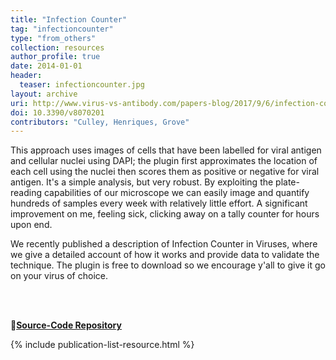 ```yaml
---
title: "Infection Counter"
tag: "infectioncounter"
type: "from_others"
collection: resources
author_profile: true
date: 2014-01-01
header:
  teaser: infectioncounter.jpg
layout: archive
uri: http://www.virus-vs-antibody.com/papers-blog/2017/9/6/infection-counter
doi: 10.3390/v8070201
contributors: "Culley, Henriques, Grove"
---
```

<p align= "justify">

This approach uses images of cells that have been labelled for viral antigen and cellular nuclei using DAPI; the plugin first approximates the location of each cell using the nuclei then scores them as positive or negative for viral antigen. It's a simple analysis, but very robust. By exploiting the plate-reading capabilities of our microscope we can easily image and quantify hundreds of samples every week with relatively little effort. A significant improvement on me, feeling sick, clicking away on a tally counter for hours upon end.

We recently published a description of Infection Counter in Viruses, where we give a detailed account of how it works and provide data to validate the technique. The plugin is free to download so we encourage y'all to give it go on your virus of choice.

<br><br>

🔗<b><u><a href="{{ page.uri }}">Source-Code Repository</a></u></b>

{% include publication-list-resource.html %}

